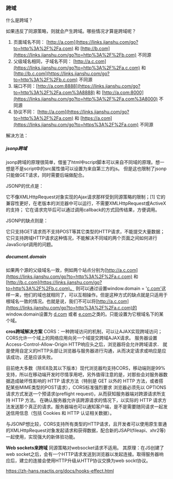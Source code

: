 ### 跨域

什么是跨域？

如果违反了同源策略，则就会产生跨域。哪些情况才算是跨域呢？

1. 页面域名不同： [http://a.com](https://links.jianshu.com/go?to=http%3A%2F%2Fa.com) 和 [http://b.com](https://links.jianshu.com/go?to=http%3A%2F%2Fb.com) 不同源
2. 父级域名相同，子域名不同： [http://a.c.com](https://links.jianshu.com/go?to=http%3A%2F%2Fa.c.com) 和 [http://b.c.com](https://links.jianshu.com/go?to=http%3A%2F%2Fb.c.com) 不同源
3. 端口不同：[http://a.com:8888](https://links.jianshu.com/go?to=http%3A%2F%2Fa.com%3A8888) 和 [http://a.com:8000](https://links.jianshu.com/go?to=http%3A%2F%2Fa.com%3A8000) 不同源
4. 协议不同： [http://a.com](https://links.jianshu.com/go?to=http%3A%2F%2Fa.com) 和 [https://a.com](https://links.jianshu.com/go?to=https%3A%2F%2Fa.com) 不同源

解决方法：

##### jsonp跨域

jsonp跨域的原理很简单，借鉴了html中script脚本可以来自不同域的原理。想一想是不是script中的src属性值可以设置为来自第三方的js。
但是这也限制了jsonp只能做GET请求，同时需要后端做配合。

JSONP的优点是：

它不像XMLHttpRequest对象实现的Ajax请求那样受到同源策略的限制；[1]
它的兼容性更好，在老版本的浏览器中可以运行，不需要XMLHttpRequest或ActiveX的支持；
它在请求完毕后可以通过调用callback的方式回传结果，方便调用。

JSONP的缺点则是：

它只支持GET请求而不支持POST等其它类型的HTTP请求，不能提交大量数据；
它只支持跨域HTTP请求这种情况，不能解决不同域的两个页面之间如何进行JavaScript调用的问题。

##### **document.domain**

如果两个源的父级域名一致，例如两个站点分别为[http://a.c.com](https://links.jianshu.com/go?to=http%3A%2F%2Fa.c.com) 和 [http://b.c.com](https://links.jianshu.com/go?to=http%3A%2F%2Fb.c.com)。 则可以通过设置window.domain = '[c.com'](https://links.jianshu.com/go?to=http%3A%2F%2Fc.com%27)这样一来，他们的域也就相同了，可以互相操作。但是这种方式的缺点就是只适用于根域名一致的情况。也就是说，我们不可以将[http://a.c.com](https://links.jianshu.com/go?to=http%3A%2F%2Fa.c.com)的 window.domain设置为 [d.com](https://links.jianshu.com/go?to=http%3A%2F%2Fd.com) 或者 [e.com](https://links.jianshu.com/go?to=http%3A%2F%2Fe.com)之类的。只能设置为它根域名下的某个域。

**cros跨域解决方案**
CORS：一种跨域访问的机制，可以让AJAX实现跨域访问；CORS允许一个域上的网络应用向另一个域提交跨域AJAX请求。 服务器设置Access-Control-Allow-Origin HTTP响应头之后，浏览器将会允许跨域请求． 就是使用自定义的HTTP头部让浏览器与服务器进行沟通，从而决定请求或响应是应该成功，还是应该失败。

目前绝大多数（除IE8及其以下版本）现代浏览器均支持CORS，移动端则是99%支持，所以在移动端开发时尽情享用吧，另外值得注意的是，对那些会对服务器数据造成破坏性影响的 HTTP 请求方法（特别是 GET 以外的 HTTP 方法，或者搭配某些MIME类型的POST请求），CORS标准强烈要求 浏览器必须先以 OPTIONS 请求方式发送一个预请求(preflight request)，从而获知服务器端对跨源请求所支持 HTTP 方法。 在确认服务器允许该跨源请求的情况下，以实际的 HTTP 请求方法发送那个真正的请求。服务器端也可以通知客户端，是不是需要随同请求一起发送信用信息（包括 Cookies 和 HTTP 认证相关数据）。

与JSONP想比较，CORS支持所有类型的HTTP请求，且开发者可以使用原生普通的XMLHttpRequest对象发起请求和获得数据，配合新的JSAPI(fileapi、xhr2等)一起使用，实现强大的新体验功能。



**Web sockets来跨域**
同源策略对websocket请求不适用。
其原理：在JS创建了web socket之后，会有一个HTTP请求发送到浏览器以发起连接。取得服务器响应后，建立的连接会使用HTTP升级从HTTP协议交换为web sockt协议。

<https://zh-hans.reactjs.org/docs/hooks-effect.html>